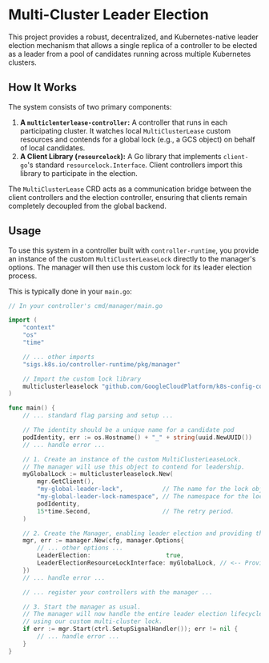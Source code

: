 # Multi-Cluster Leader Election

This project provides a robust, decentralized, and Kubernetes-native leader election mechanism that allows a single replica of a controller to be elected as a leader from a pool of candidates running across multiple Kubernetes clusters.

## How It Works

The system consists of two primary components:

1.  **A `multiclenterlease-controller`:** A controller that runs in each participating cluster. It watches local `MultiClusterLease` custom resources and contends for a global lock (e.g., a GCS object) on behalf of local candidates.
2.  **A Client Library (`resourcelock`):** A Go library that implements `client-go`'s standard `resourcelock.Interface`. Client controllers import this library to participate in the election.

The `MultiClusterLease` CRD acts as a communication bridge between the client controllers and the election controller, ensuring that clients remain completely decoupled from the global backend.

## Usage

To use this system in a controller built with `controller-runtime`, you provide an instance of the custom `MultiClusterLeaseLock` directly to the manager's options. The manager will then use this custom lock for its leader election process.

This is typically done in your `main.go`:

```go
// In your controller's cmd/manager/main.go

import (
	"context"
	"os"
	"time"

	// ... other imports
	"sigs.k8s.io/controller-runtime/pkg/manager"

	// Import the custom lock library
	multiclusterleaselock "github.com/GoogleCloudPlatform/k8s-config-connector/experiments/multiclusterlease/pkg/client"
)

func main() {
    // ... standard flag parsing and setup ...

    // The identity should be a unique name for a candidate pod
    podIdentity, err := os.Hostname() + "_" + string(uuid.NewUUID())
    // ... handle error ...

    // 1. Create an instance of the custom MultiClusterLeaseLock.
    // The manager will use this object to contend for leadership.
    myGlobalLock := multiclusterleaselock.New(
        mgr.GetClient(),
        "my-global-leader-lock",           // The name for the lock object.
        "my-global-leader-lock-namespace", // The namespace for the lock object.
        podIdentity,
        15*time.Second,                    // The retry period.
    )

    // 2. Create the Manager, enabling leader election and providing the custom lock.
    mgr, err := manager.New(cfg, manager.Options{
        // ... other options ...
        LeaderElection:                     true,
        LeaderElectionResourceLockInterface: myGlobalLock, // <-- Provide the custom lock here!
    })
    // ... handle error ...

    // ... register your controllers with the manager ...

    // 3. Start the manager as usual.
    // The manager will now handle the entire leader election lifecycle internally
    // using our custom multi-cluster lock.
    if err := mgr.Start(ctrl.SetupSignalHandler()); err != nil {
        // ... handle error ...
    }
}
```


